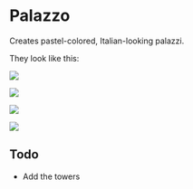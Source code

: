 # Palazzo

Creates pastel-colored, Italian-looking palazzi.

They look like this:

![](https://i.imgur.com/8aY6zPXl.png)

![](https://i.imgur.com/8JNcQsHl.png)

![](https://i.imgur.com/rGzl0pll.png)

![](https://i.imgur.com/JOW4gQnl.png)

## Todo

* Add the towers
